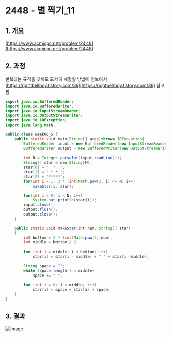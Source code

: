# 2448 - 별 찍기_11

## 1. 개요

[https://www.acmicpc.net/problem/2448](https://www.acmicpc.net/problem/2448)

## 2. 과정

반복되는 규칙을 찾아도 도저히 해결할 방법이 안보여서 [https://rightbellboy.tistory.com/39](https://rightbellboy.tistory.com/39) 참고함

```java
import java.io.BufferedReader;
import java.io.BufferedWriter;
import java.io.InputStreamReader;
import java.io.OutputStreamWriter;
import java.io.IOException;
import java.lang.Math;

public class week06_5 {
    public static void main(String[] args)throws IOException{
        BufferedReader input = new BufferedReader(new InputStreamReader(System.in));
        BufferedWriter output = new BufferedWriter(new OutputStreamWriter(System.out));
        
        int N = Integer.parseInt(input.readLine());
        String[] star = new String[N];
        star[0] = "  *  ";
        star[1] = " * * ";
        star[2] = "*****";
        for(int i = 1; 3 * (int)Math.pow(2, i) <= N; i++)
            makeStar(i, star);

        for(int i = 0; i < N; i++)
            System.out.println(star[i]);
        input.close();
        output.flush();
        output.close(); 
    }

    public static void makeStar(int num, String[] star)
    {
        int bottom = 3 * (int)Math.pow(2, num);
        int middle = bottom / 2;
         
        for (int i = middle; i < bottom; i++)
            star[i] = star[i - middle] + " " + star[i -middle];
        
        String space = "";
        while (space.length() < middle)
            space += " ";
        
        for (int i = 0; i < middle; ++i)
            star[i] = space + star[i] + space;
    }    
}
```

## 3. 결과
![image](https://user-images.githubusercontent.com/32921283/100434253-8c065e80-30df-11eb-824a-bc0cfa6e7f3c.png)